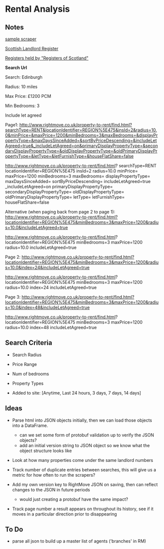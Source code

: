 # Rental Analysis

## Notes

[sample scraper](https://github.com/woblers/rightmove_webscraper.py/blob/master/rightmove_webscraper.py)

[Scottish Landlord Register](https://www.landlordregistrationscotland.gov.uk/)

[Registers held by "Registers of Scotland"](https://www.ros.gov.uk/about-us/registers-we-hold)

**Search Url**

Search: Edinburgh

Radius: 10 miles

Max Price: £1200 PCM

Min Bedrooms: 3

Include let agreed

Page1: http://www.rightmove.co.uk/property-to-rent/find.html?searchType=RENT&locationIdentifier=REGION%5E475&insId=2&radius=10.0&minPrice=&maxPrice=1200&minBedrooms=3&maxBedrooms=&displayPropertyType=&maxDaysSinceAdded=&sortByPriceDescending=&includeLetAgreed=true&_includeLetAgreed=on&primaryDisplayPropertyType=&secondaryDisplayPropertyType=&oldDisplayPropertyType=&oldPrimaryDisplayPropertyType=&letType=&letFurnishType=&houseFlatShare=false

http://www.rightmove.co.uk/property-to-rent/find.html?
searchType=RENT
locationIdentifier=REGION%5E475
insId=2
radius=10.0
minPrice=
maxPrice=1200
minBedrooms=3
maxBedrooms=
displayPropertyType=
maxDaysSinceAdded=
sortByPriceDescending=
includeLetAgreed=true
_includeLetAgreed=on
primaryDisplayPropertyType=
secondaryDisplayPropertyType=
oldDisplayPropertyType=
oldPrimaryDisplayPropertyType=
letType=
letFurnishType=
houseFlatShare=false

Alternative (when paging back from page 2 to page 1): http://www.rightmove.co.uk/property-to-rent/find.html?locationIdentifier=REGION%5E475&minBedrooms=3&maxPrice=1200&radius=10.0&includeLetAgreed=true

http://www.rightmove.co.uk/property-to-rent/find.html?
locationIdentifier=REGION%5E475
minBedrooms=3
maxPrice=1200
radius=10.0
includeLetAgreed=true

Page 2: http://www.rightmove.co.uk/property-to-rent/find.html?locationIdentifier=REGION%5E475&minBedrooms=3&maxPrice=1200&radius=10.0&index=24&includeLetAgreed=true

http://www.rightmove.co.uk/property-to-rent/find.html?
locationIdentifier=REGION%5E475
minBedrooms=3
maxPrice=1200
radius=10.0
index=24
includeLetAgreed=true

Page 3: http://www.rightmove.co.uk/property-to-rent/find.html?locationIdentifier=REGION%5E475&minBedrooms=3&maxPrice=1200&radius=10.0&index=48&includeLetAgreed=true

http://www.rightmove.co.uk/property-to-rent/find.html?
locationIdentifier=REGION%5E475
minBedrooms=3
maxPrice=1200
radius=10.0
index=48
includeLetAgreed=true

## Search Criteria

- Search Radius

- Price Range

- Num of bedrooms

- Property Types

- Added to site: [Anytime, Last 24 hours, 3 days, 7 days, 14 days]

## Ideas

- Parse html into JSON objects initially, then we can load those objects into a DataFrame.
    - can we set some form of protobuf validation up to verify the JSON objects?
    - add an initial version string to JSON object so we know what the object structure looks like

- Look at how many properties come under the same landlord numbers

- Track number of duplicate entries between searches, this will give us a metric for how often to run the scrapers?

- Add my own version key to RightMove JSON on saving, then can reflect changes to the JSON in future periods
    - would just creating a protobuf have the same impact?

- Track page number a result appears on throughout its history, see if it moves in a particular direction prior to disappearing

## To Do

- parse all json to build up a master list of agents ('branches' in RM)
